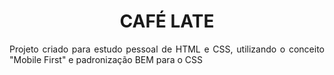 <h1 align="center">CAFÉ LATE</h1>

<p align="justify">Projeto criado para estudo pessoal de HTML e CSS, utilizando o conceito "Mobile First" e padronização BEM para o CSS</p>

